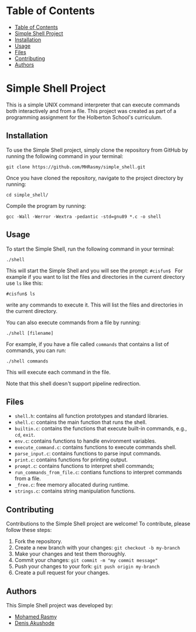 # Table of Contents

- [Table of Contents](#table-of-contents)
- [Simple Shell Project](#simple-shell-project)
- [Installation](#installation)
- [Usage](#usage)
- [Files](#files)
- [Contributing](#contributing)
- [Authors](#authors)

# Simple Shell Project

This is a simple UNIX command interpreter that can execute commands both interactively and from a file. This project was created as part of a programming assignment for the Holberton School's curriculum.

## Installation

To use the Simple Shell project, simply clone the repository from GitHub by running the following command in your terminal:

```shell
git clone https://github.com/MHRasmy/simple_shell.git
```

Once you have cloned the repository, navigate to the project directory by running:

```shell
cd simple_shell/
```

Compile the program by running:

```shell
gcc -Wall -Werror -Wextra -pedantic -std=gnu89 *.c -o shell
```

## Usage

To start the Simple Shell, run the following command in your terminal:

```shell
./shell
```

This will start the Simple Shell and you will see the prompt: `#cisfun$ ` For example if you want to list the files and directories in the current directory use `ls` like this:

```shell
#cisfun$ ls
```

write any commands to execute it. 
This will list the files and directories in the current directory.

You can also execute commands from a file by running:

```shell
./shell [filename]
```

For example, if you have a file called `commands` that contains a list of commands, you can run:

```shell
./shell commands
```

This will execute each command in the file.

Note that this shell doesn't support pipeline redirection.

## Files

- `shell.h`: contains all function prototypes and standard libraries.
- `shell.c`: contains the main function that runs the shell.
- `builtin.c`: contains the functions that execute built-in commands, e.g., `cd`, `exit`.
- `env.c`: contains functions to handle environment variables.
- `execute_command.c`: contains functions to execute commands shell.
- `parse_input.c`: contains functions to parse input commands.
- `print.c`: contains functions for printing output.
- `prompt.c`: contains functions to interpret shell commands;
- `run_commands_from_file.c`: contians functions to interpret commands from a file.
- `_free.c`: free memory allocated during runtime.
- `strings.c`: contains string manipulation functions.

## Contributing

Contributions to the Simple Shell project are welcome! To contribute, please follow these steps:

1. Fork the repository.
2. Create a new branch with your changes: `git checkout -b my-branch`
3. Make your changes and test them thoroughly.
4. Commit your changes: `git commit -m "my commit message"`
5. Push your changes to your fork: `git push origin my-branch`
6. Create a pull request for your changes.

## Authors

This Simple Shell project was developed by:

- [Mohamed Rasmy](https://github.com/MHRasmy)
- [Denis Akushode](https://github.com/Delonix77)
